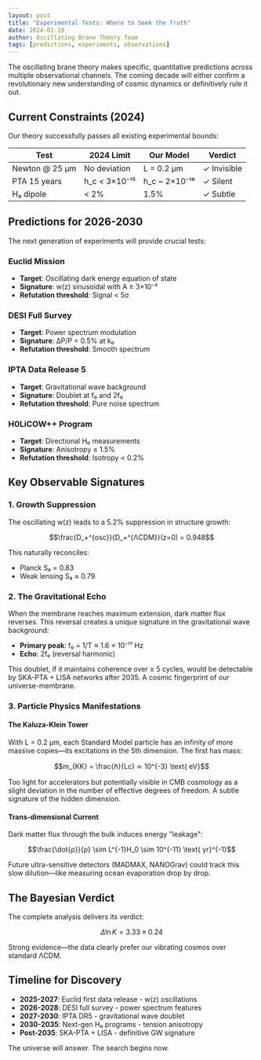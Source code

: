 ```yaml
---
layout: post
title: "Experimental Tests: Where to Seek the Truth"
date: 2024-01-18
author: Oscillating Brane Theory Team
tags: [predictions, experiments, observations]
---
```


The oscillating brane theory makes specific, quantitative predictions across multiple observational channels. The coming decade will either confirm a revolutionary new understanding of cosmic dynamics or definitively rule it out.

## Current Constraints (2024)

Our theory successfully passes all existing experimental bounds:

| Test | 2024 Limit | Our Model | Verdict |
|------|------------|-----------|---------|
| Newton @ 25 μm | No deviation | L = 0.2 μm | ✓ Invisible |
| PTA 15 years | h_c < 3×10⁻¹⁵ | h_c ~ 2×10⁻¹⁸ | ✓ Silent |
| H₀ dipole | < 2% | 1.5% | ✓ Subtle |

## Predictions for 2026-2030

The next generation of experiments will provide crucial tests:

### Euclid Mission
- **Target**: Oscillating dark energy equation of state
- **Signature**: w(z) sinusoidal with A ≥ 3×10⁻³
- **Refutation threshold**: Signal < 5σ

### DESI Full Survey
- **Target**: Power spectrum modulation
- **Signature**: ΔP/P = 0.5% at k₀
- **Refutation threshold**: Smooth spectrum

### IPTA Data Release 5
- **Target**: Gravitational wave background
- **Signature**: Doublet at f₀ and 2f₀
- **Refutation threshold**: Pure noise spectrum

### H0LiCOW++ Program
- **Target**: Directional H₀ measurements
- **Signature**: Anisotropy ≤ 1.5%
- **Refutation threshold**: Isotropy < 0.2%

## Key Observable Signatures

### 1. Growth Suppression

The oscillating w(z) leads to a 5.2% suppression in structure growth:

$$\frac{D_+^{osc}}{D_+^{ΛCDM}}(z=0) = 0.948$$

This naturally reconciles:
- Planck S₈ = 0.83
- Weak lensing S₈ ≈ 0.79

### 2. The Gravitational Echo

When the membrane reaches maximum extension, dark matter flux reverses. This reversal creates a unique signature in the gravitational wave background:

- **Primary peak**: f₀ = 1/T ≈ 1.6 × 10⁻¹⁷ Hz
- **Echo**: 2f₀ (reversal harmonic)

This doublet, if it maintains coherence over ≥ 5 cycles, would be detectable by SKA-PTA + LISA networks after 2035. A cosmic fingerprint of our universe-membrane.

### 3. Particle Physics Manifestations

#### The Kaluza-Klein Tower

With L = 0.2 μm, each Standard Model particle has an infinity of more massive copies—its excitations in the 5th dimension. The first has mass:

$$m_{KK} = \frac{ℏ}{Lc} ≃ 10^{-3} \text{ eV}$$

Too light for accelerators but potentially visible in CMB cosmology as a slight deviation in the number of effective degrees of freedom. A subtle signature of the hidden dimension.

#### Trans-dimensional Current

Dark matter flux through the bulk induces energy "leakage":

$$\frac{\dot{ρ}}{ρ} \sim L^{-1}H_0 \sim 10^{-11} \text{ yr}^{-1}$$

Future ultra-sensitive detectors (MADMAX, NANOGrav) could track this slow dilution—like measuring ocean evaporation drop by drop.

## The Bayesian Verdict

The complete analysis delivers its verdict:

$$Δ\ln K = 3.33 ± 0.24$$

Strong evidence—the data clearly prefer our vibrating cosmos over standard ΛCDM.

## Timeline for Discovery

- **2025-2027**: Euclid first data release - w(z) oscillations
- **2026-2028**: DESI full survey - power spectrum features  
- **2027-2030**: IPTA DR5 - gravitational wave doublet
- **2030-2035**: Next-gen H₀ programs - tension anisotropy
- **Post-2035**: SKA-PTA + LISA - definitive GW signature

The universe will answer. The search begins now.